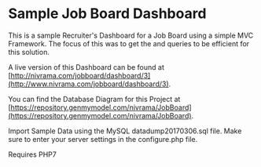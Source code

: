 # Sample Job Board Dashboard
This is a sample Recruiter's Dashboard for a Job Board using a simple MVC Framework.  The focus of this was to get the and queries to be efficient for this solution.

A live version of this Dashboard can be found at [http://nivrama.com/jobboard/dashboard/3](http://www.nivrama.com/jobboard/dashboard/3). 

You can find the Database Diagram for this Project at [https://repository.genmymodel.com/nivrama/JobBoard](https://repository.genmymodel.com/nivrama/JobBoard).

Import Sample Data using the MySQL datadump20170306.sql file.
Make sure to enter your server settings in the configure.php file.

Requires PHP7 
